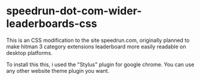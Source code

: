 # speedrun-dot-com-wider-leaderboards-css
 This is an CSS modification to the site speedrun.com, originally planned to make  hitman 3 category extensions leaderboard more easily readable on desktop platforms.


To install this this, i used the "Stylus" plugin for google chrome. You can use any other website theme plugin you want.